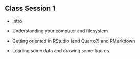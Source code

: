 
## Class Session 1

* Intro

* Understanding your computer and filesystem

* Getting oriented in RStudio (and Quarto?) and RMarkdown

* Loading some data and drawing some figures
